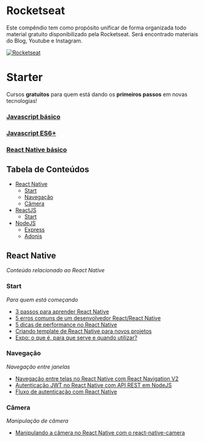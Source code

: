 # Rocketseat

Este compêndio tem como propósito unificar de forma organizada todo material gratuito disponibilizado pela Rocketseat. Será encontrado materiais do Blog, Youtube e Instagram.

[![Rocketseat](https://rocketseat.com.br/static/favicon.png)](https://rocketseat.com.br)

# Starter

Cursos **gratuitos** para quem está dando os **primeiros passos** em novas tecnologias!

### [Javascript básico](https://rocketseat.com.br/curso-javascript-basico-do-zero)

### [Javascript ES6+](https://rocketseat.com.br/curso-javascript-es6)

### [React Native básico](https://rocketseat.com.br/minicurso-react-native-para-iniciantes)

## Tabela de Conteúdos

- [React Native](#react-native)
  - [Start](#rn-start)
  - [Navegação](#rn-navigation)
  - [Câmera](#rn-camera)
- [ReactJS](#reactjs)
  - [Start](#reactjs-start)
- [NodeJS](#nodejs)
  - [Express](#express)
  - [Adonis](#adonis)

## React Native

_Conteúdo relacionado ao React Native_

### Start

_Para quem está começando_

- [3 passos para aprender React Native](https://blog.rocketseat.com.br/3-passos-para-aprender-react-native/)
- [5 erros comuns de um desenvolvedor React/React Native](https://blog.rocketseat.com.br/5-erros-comuns-de-um-desenvolvedor-react-react-native/)
- [5 dicas de performance no React Native](https://blog.rocketseat.com.br/5-dicas-de-performance-no-react-native/)
- [Criando template de React Native para novos projetos](https://blog.rocketseat.com.br/templates-react-native/)
- [Expo: o que é, para que serve e quando utilizar?](https://blog.rocketseat.com.br/expo-react-native/)

### Navegação

_Navegação entre janelas_

- [Navegação entre telas no React Native com React Navigation V2](https://blog.rocketseat.com.br/react-navigation-react-native/)
- [Autenticação JWT no React Native com API REST em NodeJS](https://blog.rocketseat.com.br/autenticacao-react-native-nodejs/)
- [Fluxo de autenticação com React Native](https://blog.rocketseat.com.br/fluxo-de-autenticacao-com-react-native/)

### Câmera

_Manipulação de câmera_

- [Manipulando a câmera no React Native com o react-native-camera](https://blog.rocketseat.com.br/react-native-camera/)
